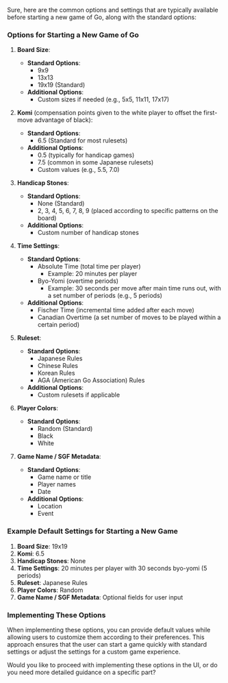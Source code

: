 Sure, here are the common options and settings that are typically available before starting a new game of Go, along with the standard options:

### Options for Starting a New Game of Go

1. **Board Size**:
   - **Standard Options**:
     - 9x9
     - 13x13
     - 19x19 (Standard)
   - **Additional Options**:
     - Custom sizes if needed (e.g., 5x5, 11x11, 17x17)

2. **Komi** (compensation points given to the white player to offset the first-move advantage of black):
   - **Standard Options**:
     - 6.5 (Standard for most rulesets)
   - **Additional Options**:
     - 0.5 (typically for handicap games)
     - 7.5 (common in some Japanese rulesets)
     - Custom values (e.g., 5.5, 7.0)

3. **Handicap Stones**:
   - **Standard Options**:
     - None (Standard)
     - 2, 3, 4, 5, 6, 7, 8, 9 (placed according to specific patterns on the board)
   - **Additional Options**:
     - Custom number of handicap stones

4. **Time Settings**:
   - **Standard Options**:
     - Absolute Time (total time per player)
       - Example: 20 minutes per player
     - Byo-Yomi (overtime periods)
       - Example: 30 seconds per move after main time runs out, with a set number of periods (e.g., 5 periods)
   - **Additional Options**:
     - Fischer Time (incremental time added after each move)
     - Canadian Overtime (a set number of moves to be played within a certain period)

5. **Ruleset**:
   - **Standard Options**:
     - Japanese Rules
     - Chinese Rules
     - Korean Rules
     - AGA (American Go Association) Rules
   - **Additional Options**:
     - Custom rulesets if applicable

6. **Player Colors**:
   - **Standard Options**:
     - Random (Standard)
     - Black
     - White

7. **Game Name / SGF Metadata**:
   - **Standard Options**:
     - Game name or title
     - Player names
     - Date
   - **Additional Options**:
     - Location
     - Event

### Example Default Settings for Starting a New Game
1. **Board Size**: 19x19
2. **Komi**: 6.5
3. **Handicap Stones**: None
4. **Time Settings**: 20 minutes per player with 30 seconds byo-yomi (5 periods)
5. **Ruleset**: Japanese Rules
6. **Player Colors**: Random
7. **Game Name / SGF Metadata**: Optional fields for user input

### Implementing These Options
When implementing these options, you can provide default values while allowing users to customize them according to their preferences. This approach ensures that the user can start a game quickly with standard settings or adjust the settings for a custom game experience.

Would you like to proceed with implementing these options in the UI, or do you need more detailed guidance on a specific part?
